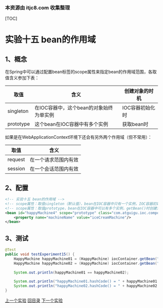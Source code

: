 ### 本资源由 itjc8.com 收集整理
[TOC]

# 实验十五 bean的作用域

## 1、概念

在Spring中可以通过配置bean标签的scope属性来指定bean的作用域范围，各取值含义参加下表：

| 取值      | 含义                                    | 创建对象的时机  |
| --------- | --------------------------------------- | --------------- |
| singleton | 在IOC容器中，这个bean的对象始终为单实例 | IOC容器初始化时 |
| prototype | 这个bean在IOC容器中有多个实例           | 获取bean时      |



如果是在WebApplicationContext环境下还会有另外两个作用域（但不常用）：

| 取值    | 含义                 |
| ------- | -------------------- |
| request | 在一个请求范围内有效 |
| session | 在一个会话范围内有效 |



## 2、配置

```xml
<!-- 实验十五 bean的作用域 -->
<!-- scope属性：取值singleton（默认值），bean在IOC容器中只有一个实例，IOC容器初始化时创建对象 -->
<!-- scope属性：取值prototype，bean在IOC容器中可以有多个实例，getBean()时创建对象 -->
<bean id="happyMachine4" scope="prototype" class="com.atguigu.ioc.component.HappyMachine">
    <property name="machineName" value="iceCreamMachine"/>
</bean>
```





## 3、测试

```java
@Test
public void testExperiment15() {
    HappyMachine happyMachine01 = (HappyMachine) iocContainer.getBean("happyMachine4");
    HappyMachine happyMachine02 = (HappyMachine) iocContainer.getBean("happyMachine4");
    
    System.out.println(happyMachine01 == happyMachine02);
    
    System.out.println("happyMachine01.hashCode() = " + happyMachine01.hashCode());
    System.out.println("happyMachine02.hashCode() = " + happyMachine02.hashCode());
}
```





[上一个实验](experiment14.html) [回目录](../verse03.html) [下一个实验](experiment16.html)
